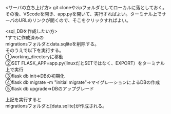<サーバの立ち上げ方>
git cloneやzipフォルダとしてローカルに落としておく。
その後、VScodeを開き、app.pyを開いて、実行すればよい。ターミナル上でサーバのURLのリンクが開くので、そこをクリックすればよい。

<sql_DBを作成したい方> \
*すでに作成済みの \
migrationsフォルダとdata.sqliteを削除する。\
そのうえで以下を実行する。\
➀working_directoryに移動 \
➁SET FLASK_APP=app.py(linuxだとSETではなく、EXPORT）をターミナル上で実行 \
➂flask db init⇒DBの初期化 \
➃flask db migrate -m "initial migrate"⇒マイグレーションによるDBの作成 \
➄flask db upgrade⇒DBのアップグレード 

上記を実行すると \
migrationsフォルダと[data.sqlite]が作成される。



